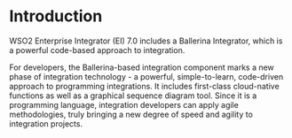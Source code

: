 # Introduction

WSO2 Enterprise Integrator (EI) 7.0 includes a Ballerina Integrator, which is a powerful code-based approach to integration. 

For developers, the Ballerina-based integration component marks a new phase of integration technology - a powerful, simple-to-learn, code-driven approach to programming integrations. It includes first-class cloud-native functions as well as a graphical sequence diagram tool. Since it is a programming language, integration developers can apply agile methodologies, truly bringing a new degree of speed and agility to integration projects. 
